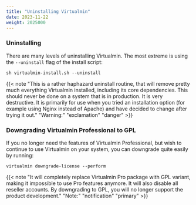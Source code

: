 ```yaml
---
title: "Uninstalling Virtualmin"
date: 2023-11-22
weight: 2025000
---
```


### Uninstalling
There are many levels of uninstalling Virtualmin. The most extreme is using the `--uninstall` flag of the install script:

```text
sh virtualmin-install.sh --uninstall
```
{{< note "This is a rather haphazard uninstall routine, that will remove pretty much everything Virtualmin installed, including its core dependencies. This should never be done on a system that is in production. It is very destructive. It is primarily for use when you tried an installation option (for example using Nginx instead of Apache) and have decided to change after trying it out." "Warning:" "exclamation" "danger" >}}

### Downgrading Virtualmin Professional to GPL

If you no longer need the features of Virtualmin Professional, but wish to continue to use Virtualmin on your system, you can downgrade quite easily by running:

```text
virtualmin downgrade-license --perform
```
{{< note "It will completely replace Virtualmin Pro package with GPL variant, making it impossible to use Pro features anymore. It will also disable all reseller accounts. By downgrading to GPL, you will no longer support the product development." "Note:" "notification" "primary" >}}

